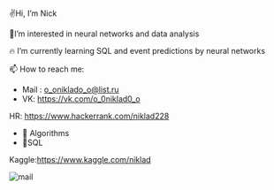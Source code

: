 ✌Hi, I’m Nick

🤟I’m interested in neural networks and data analysis

🔥 I’m currently learning SQL and event predictions by neural networks

📫 How to reach me:

* Mail : o_oniklado_o@list.ru
* VK: https://vk.com/o_0niklad0_o

HR: https://www.hackerrank.com/niklad228

* 🧠 Algorithms
* 🥇SQL

Kaggle:https://www.kaggle.com/niklad

![mail](https://img.shields.io/badge/mail-005FF9?style=for-the-badge&logo=mail&logoColor=white)
